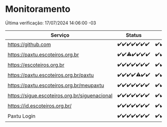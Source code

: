 # Monitoramento

Última verificação: 17/07/2024 14:06:00 -03

|Serviço|Status|Últimas 24h|
|---|---|---|
|https://github.com|<span title="2024-07-10: OK=24">✔️</span><span title="2024-07-11: OK=24">✔️</span><span title="2024-07-12: OK=24">✔️</span><span title="2024-07-13: OK=24">✔️</span><span title="2024-07-14: OK=23">✔️</span><span title="2024-07-15: OK=23">✔️</span><span title="2024-07-16: OK=17">✔️</span>|<span title="16/07/2024 14:06:00 -03 : 200">✔️</span><span title="16/07/2024 15:09:00 -03 : 200">✔️</span><span title="16/07/2024 16:06:00 -03 : 200">✔️</span><span title="16/07/2024 17:07:00 -03 : 200">✔️</span><span title="16/07/2024 18:07:00 -03 : 200">✔️</span><span title="16/07/2024 19:07:00 -03 : 200">✔️</span><span title="16/07/2024 20:06:00 -03 : 200">✔️</span><span title="16/07/2024 21:34:00 -03 : 200">✔️</span><span title="16/07/2024 22:57:00 -03 : 200">✔️</span><span title="16/07/2024 23:30:00 -03 : 200">✔️</span><span title="17/07/2024 00:08:00 -03 : 200">✔️</span><span title="17/07/2024 01:09:00 -03 : 200">✔️</span><span title="17/07/2024 02:07:00 -03 : 200">✔️</span><span title="17/07/2024 03:10:00 -03 : 200">✔️</span><span title="17/07/2024 04:07:00 -03 : 200">✔️</span><span title="17/07/2024 05:09:00 -03 : 200">✔️</span><span title="17/07/2024 06:09:00 -03 : 200">✔️</span><span title="17/07/2024 07:12:00 -03 : 200">✔️</span><span title="17/07/2024 08:06:00 -03 : 200">✔️</span><span title="17/07/2024 09:13:00 -03 : 200">✔️</span><span title="17/07/2024 10:10:00 -03 : 200">✔️</span><span title="17/07/2024 11:07:00 -03 : 200">✔️</span><span title="17/07/2024 12:09:00 -03 : 200">✔️</span><span title="17/07/2024 13:08:00 -03 : 200">✔️</span><span title="17/07/2024 14:06:00 -03 : 200">✔️</span>|
|https://paxtu.escoteiros.org.br|<span title="2024-07-10: OK=24">✔️</span><span title="2024-07-11: OK=24">✔️</span><span title="2024-07-12: OK=23, Falhas=1">⚠️</span><span title="2024-07-13: OK=24">✔️</span><span title="2024-07-14: OK=23">✔️</span><span title="2024-07-15: OK=23">✔️</span><span title="2024-07-16: OK=17">✔️</span>|<span title="16/07/2024 14:06:00 -03 : 200">✔️</span><span title="16/07/2024 15:09:00 -03 : 200">✔️</span><span title="16/07/2024 16:06:00 -03 : 200">✔️</span><span title="16/07/2024 17:07:00 -03 : 200">✔️</span><span title="16/07/2024 18:07:00 -03 : 200">✔️</span><span title="16/07/2024 19:07:00 -03 : 200">✔️</span><span title="16/07/2024 20:06:00 -03 : 200">✔️</span><span title="16/07/2024 21:34:00 -03 : 200">✔️</span><span title="16/07/2024 22:57:00 -03 : 200">✔️</span><span title="16/07/2024 23:30:00 -03 : 200">✔️</span><span title="17/07/2024 00:08:00 -03 : 200">✔️</span><span title="17/07/2024 01:09:00 -03 : 200">✔️</span><span title="17/07/2024 02:07:00 -03 : 200">✔️</span><span title="17/07/2024 03:10:00 -03 : 200">✔️</span><span title="17/07/2024 04:07:00 -03 : 200">✔️</span><span title="17/07/2024 05:09:00 -03 : 200">✔️</span><span title="17/07/2024 06:09:00 -03 : 200">✔️</span><span title="17/07/2024 07:12:00 -03 : 200">✔️</span><span title="17/07/2024 08:06:00 -03 : 200">✔️</span><span title="17/07/2024 09:13:00 -03 : 200">✔️</span><span title="17/07/2024 10:10:00 -03 : 200">✔️</span><span title="17/07/2024 11:07:00 -03 : 200">✔️</span><span title="17/07/2024 12:09:00 -03 : 200">✔️</span><span title="17/07/2024 13:08:00 -03 : 200">✔️</span><span title="17/07/2024 14:06:00 -03 : 200">✔️</span>|
|https://escoteiros.org.br|<span title="2024-07-10: OK=24">✔️</span><span title="2024-07-11: OK=24">✔️</span><span title="2024-07-12: OK=24">✔️</span><span title="2024-07-13: OK=24">✔️</span><span title="2024-07-14: OK=23">✔️</span><span title="2024-07-15: OK=23">✔️</span><span title="2024-07-16: OK=17">✔️</span>|<span title="16/07/2024 14:06:00 -03 : 200">✔️</span><span title="16/07/2024 15:09:00 -03 : 200">✔️</span><span title="16/07/2024 16:06:00 -03 : 200">✔️</span><span title="16/07/2024 17:07:00 -03 : 200">✔️</span><span title="16/07/2024 18:07:00 -03 : 200">✔️</span><span title="16/07/2024 19:07:00 -03 : 200">✔️</span><span title="16/07/2024 20:06:00 -03 : 200">✔️</span><span title="16/07/2024 21:34:00 -03 : 200">✔️</span><span title="16/07/2024 22:57:00 -03 : 200">✔️</span><span title="16/07/2024 23:30:00 -03 : 200">✔️</span><span title="17/07/2024 00:08:00 -03 : 200">✔️</span><span title="17/07/2024 01:09:00 -03 : 200">✔️</span><span title="17/07/2024 02:07:00 -03 : 200">✔️</span><span title="17/07/2024 03:10:00 -03 : 200">✔️</span><span title="17/07/2024 04:07:00 -03 : 200">✔️</span><span title="17/07/2024 05:09:00 -03 : 200">✔️</span><span title="17/07/2024 06:09:00 -03 : 200">✔️</span><span title="17/07/2024 07:12:00 -03 : 200">✔️</span><span title="17/07/2024 08:06:00 -03 : 200">✔️</span><span title="17/07/2024 09:13:00 -03 : 200">✔️</span><span title="17/07/2024 10:10:00 -03 : 200">✔️</span><span title="17/07/2024 11:07:00 -03 : 200">✔️</span><span title="17/07/2024 12:09:00 -03 : 200">✔️</span><span title="17/07/2024 13:08:00 -03 : 200">✔️</span><span title="17/07/2024 14:06:00 -03 : 200">✔️</span>|
|https://paxtu.escoteiros.org.br/paxtu|<span title="2024-07-10: OK=24">✔️</span><span title="2024-07-11: OK=24">✔️</span><span title="2024-07-12: OK=24">✔️</span><span title="2024-07-13: OK=24">✔️</span><span title="2024-07-14: OK=22, Falhas=1">⚠️</span><span title="2024-07-15: OK=23">✔️</span><span title="2024-07-16: OK=17">✔️</span>|<span title="16/07/2024 14:06:00 -03 : 200">✔️</span><span title="16/07/2024 15:09:00 -03 : 200">✔️</span><span title="16/07/2024 16:07:00 -03 : 200">✔️</span><span title="16/07/2024 17:07:00 -03 : 200">✔️</span><span title="16/07/2024 18:07:00 -03 : 200">✔️</span><span title="16/07/2024 19:07:00 -03 : 200">✔️</span><span title="16/07/2024 20:06:00 -03 : 200">✔️</span><span title="16/07/2024 21:34:00 -03 : 200">✔️</span><span title="16/07/2024 22:57:00 -03 : 200">✔️</span><span title="16/07/2024 23:30:00 -03 : 200">✔️</span><span title="17/07/2024 00:08:00 -03 : 200">✔️</span><span title="17/07/2024 01:09:00 -03 : 200">✔️</span><span title="17/07/2024 02:07:00 -03 : 200">✔️</span><span title="17/07/2024 03:10:00 -03 : 200">✔️</span><span title="17/07/2024 04:07:00 -03 : 200">✔️</span><span title="17/07/2024 05:09:00 -03 : 200">✔️</span><span title="17/07/2024 06:09:00 -03 : 200">✔️</span><span title="17/07/2024 07:12:00 -03 : 200">✔️</span><span title="17/07/2024 08:06:00 -03 : 200">✔️</span><span title="17/07/2024 09:13:00 -03 : 200">✔️</span><span title="17/07/2024 10:10:00 -03 : 200">✔️</span><span title="17/07/2024 11:07:00 -03 : 200">✔️</span><span title="17/07/2024 12:09:00 -03 : 200">✔️</span><span title="17/07/2024 13:08:00 -03 : 200">✔️</span><span title="17/07/2024 14:06:00 -03 : 200">✔️</span>|
|https://paxtu.escoteiros.org.br/meupaxtu|<span title="2024-07-10: OK=24">✔️</span><span title="2024-07-11: OK=24">✔️</span><span title="2024-07-12: OK=24">✔️</span><span title="2024-07-13: OK=24">✔️</span><span title="2024-07-14: OK=23">✔️</span><span title="2024-07-15: OK=23">✔️</span><span title="2024-07-16: OK=17">✔️</span>|<span title="16/07/2024 14:06:00 -03 : 200">✔️</span><span title="16/07/2024 15:09:00 -03 : 200">✔️</span><span title="16/07/2024 16:07:00 -03 : 200">✔️</span><span title="16/07/2024 17:07:00 -03 : 200">✔️</span><span title="16/07/2024 18:07:00 -03 : 200">✔️</span><span title="16/07/2024 19:07:00 -03 : 200">✔️</span><span title="16/07/2024 20:06:00 -03 : 200">✔️</span><span title="16/07/2024 21:34:00 -03 : 200">✔️</span><span title="16/07/2024 22:57:00 -03 : 200">✔️</span><span title="16/07/2024 23:30:00 -03 : 200">✔️</span><span title="17/07/2024 00:08:00 -03 : 200">✔️</span><span title="17/07/2024 01:09:00 -03 : 200">✔️</span><span title="17/07/2024 02:07:00 -03 : 200">✔️</span><span title="17/07/2024 03:10:00 -03 : 200">✔️</span><span title="17/07/2024 04:07:00 -03 : 200">✔️</span><span title="17/07/2024 05:09:00 -03 : 200">✔️</span><span title="17/07/2024 06:09:00 -03 : 200">✔️</span><span title="17/07/2024 07:12:00 -03 : 200">✔️</span><span title="17/07/2024 08:06:00 -03 : 200">✔️</span><span title="17/07/2024 09:13:00 -03 : 200">✔️</span><span title="17/07/2024 10:10:00 -03 : 200">✔️</span><span title="17/07/2024 11:07:00 -03 : 200">✔️</span><span title="17/07/2024 12:09:00 -03 : 200">✔️</span><span title="17/07/2024 13:08:00 -03 : 200">✔️</span><span title="17/07/2024 14:06:00 -03 : 200">✔️</span>|
|https://sigue.escoteiros.org.br/siguenacional|<span title="2024-07-10: OK=24">✔️</span><span title="2024-07-11: OK=24">✔️</span><span title="2024-07-12: OK=24">✔️</span><span title="2024-07-13: OK=24">✔️</span><span title="2024-07-14: OK=23">✔️</span><span title="2024-07-15: OK=23">✔️</span><span title="2024-07-16: OK=17">✔️</span>|<span title="16/07/2024 14:06:00 -03 : 200">✔️</span><span title="16/07/2024 15:09:00 -03 : 200">✔️</span><span title="16/07/2024 16:07:00 -03 : 200">✔️</span><span title="16/07/2024 17:07:00 -03 : 200">✔️</span><span title="16/07/2024 18:07:00 -03 : 200">✔️</span><span title="16/07/2024 19:07:00 -03 : 200">✔️</span><span title="16/07/2024 20:06:00 -03 : 200">✔️</span><span title="16/07/2024 21:34:00 -03 : 200">✔️</span><span title="16/07/2024 22:57:00 -03 : 200">✔️</span><span title="16/07/2024 23:30:00 -03 : 200">✔️</span><span title="17/07/2024 00:08:00 -03 : 200">✔️</span><span title="17/07/2024 01:09:00 -03 : 200">✔️</span><span title="17/07/2024 02:07:00 -03 : 200">✔️</span><span title="17/07/2024 03:10:00 -03 : 200">✔️</span><span title="17/07/2024 04:07:00 -03 : 200">✔️</span><span title="17/07/2024 05:09:00 -03 : 200">✔️</span><span title="17/07/2024 06:09:00 -03 : 200">✔️</span><span title="17/07/2024 07:12:00 -03 : 200">✔️</span><span title="17/07/2024 08:06:00 -03 : 200">✔️</span><span title="17/07/2024 09:13:00 -03 : 200">✔️</span><span title="17/07/2024 10:10:00 -03 : 200">✔️</span><span title="17/07/2024 11:07:00 -03 : 200">✔️</span><span title="17/07/2024 12:09:00 -03 : 200">✔️</span><span title="17/07/2024 13:08:00 -03 : 200">✔️</span><span title="17/07/2024 14:06:00 -03 : 200">✔️</span>|
|https://id.escoteiros.org.br/|<span title="2024-07-10: OK=24">✔️</span><span title="2024-07-11: OK=24">✔️</span><span title="2024-07-12: OK=24">✔️</span><span title="2024-07-13: OK=24">✔️</span><span title="2024-07-14: OK=23">✔️</span><span title="2024-07-15: OK=23">✔️</span><span title="2024-07-16: OK=17">✔️</span>|<span title="16/07/2024 14:06:00 -03 : 200">✔️</span><span title="16/07/2024 15:09:00 -03 : 200">✔️</span><span title="16/07/2024 16:07:00 -03 : 200">✔️</span><span title="16/07/2024 17:07:00 -03 : 200">✔️</span><span title="16/07/2024 18:07:00 -03 : 200">✔️</span><span title="16/07/2024 19:07:00 -03 : 200">✔️</span><span title="16/07/2024 20:06:00 -03 : 200">✔️</span><span title="16/07/2024 21:34:00 -03 : 200">✔️</span><span title="16/07/2024 22:57:00 -03 : 200">✔️</span><span title="16/07/2024 23:30:00 -03 : 200">✔️</span><span title="17/07/2024 00:08:00 -03 : 200">✔️</span><span title="17/07/2024 01:09:00 -03 : 200">✔️</span><span title="17/07/2024 02:07:00 -03 : 200">✔️</span><span title="17/07/2024 03:10:00 -03 : 200">✔️</span><span title="17/07/2024 04:07:00 -03 : 200">✔️</span><span title="17/07/2024 05:09:00 -03 : 200">✔️</span><span title="17/07/2024 06:09:00 -03 : 200">✔️</span><span title="17/07/2024 07:12:00 -03 : 200">✔️</span><span title="17/07/2024 08:06:00 -03 : 200">✔️</span><span title="17/07/2024 09:13:00 -03 : 200">✔️</span><span title="17/07/2024 10:10:00 -03 : 200">✔️</span><span title="17/07/2024 11:07:00 -03 : 200">✔️</span><span title="17/07/2024 12:09:00 -03 : 200">✔️</span><span title="17/07/2024 13:08:00 -03 : 200">✔️</span><span title="17/07/2024 14:06:00 -03 : 200">✔️</span>|
|Paxtu Login|<span title="2024-07-10: OK=24">✔️</span><span title="2024-07-11: OK=24">✔️</span><span title="2024-07-12: OK=24">✔️</span><span title="2024-07-13: OK=24">✔️</span><span title="2024-07-14: OK=23">✔️</span><span title="2024-07-15: OK=23">✔️</span><span title="2024-07-16: OK=17">✔️</span>|<span title="16/07/2024 14:06:00 -03 : 200">✔️</span><span title="16/07/2024 15:09:00 -03 : 200">✔️</span><span title="16/07/2024 16:07:00 -03 : 200">✔️</span><span title="16/07/2024 17:07:00 -03 : 200">✔️</span><span title="16/07/2024 18:07:00 -03 : 200">✔️</span><span title="16/07/2024 19:07:00 -03 : 200">✔️</span><span title="16/07/2024 20:06:00 -03 : 200">✔️</span><span title="16/07/2024 21:34:00 -03 : 200">✔️</span><span title="16/07/2024 22:57:00 -03 : 200">✔️</span><span title="16/07/2024 23:30:00 -03 : 200">✔️</span><span title="17/07/2024 00:08:00 -03 : 200">✔️</span><span title="17/07/2024 01:09:00 -03 : 200">✔️</span><span title="17/07/2024 02:07:00 -03 : 200">✔️</span><span title="17/07/2024 03:10:00 -03 : 200">✔️</span><span title="17/07/2024 04:07:00 -03 : 200">✔️</span><span title="17/07/2024 05:09:00 -03 : 200">✔️</span><span title="17/07/2024 06:09:00 -03 : 200">✔️</span><span title="17/07/2024 07:12:00 -03 : 200">✔️</span><span title="17/07/2024 08:06:00 -03 : 200">✔️</span><span title="17/07/2024 09:13:00 -03 : 200">✔️</span><span title="17/07/2024 10:10:00 -03 : 200">✔️</span><span title="17/07/2024 11:07:00 -03 : 200">✔️</span><span title="17/07/2024 12:09:00 -03 : 200">✔️</span><span title="17/07/2024 13:08:00 -03 : 200">✔️</span><span title="17/07/2024 14:06:00 -03 : 200">✔️</span>|
